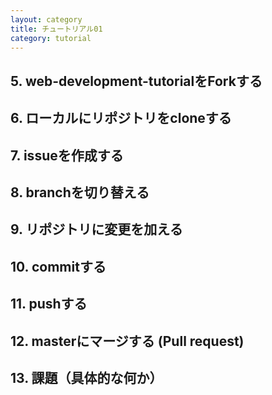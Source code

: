 ```yaml
---
layout: category
title: チュートリアル01
category: tutorial
---
```


## 5. web-development-tutorialをForkする

## 6. ローカルにリポジトリをcloneする

## 7. issueを作成する

## 8. branchを切り替える

## 9. リポジトリに変更を加える

## 10. commitする

## 11. pushする

## 12. masterにマージする (Pull request)

## 13. 課題（具体的な何か）
